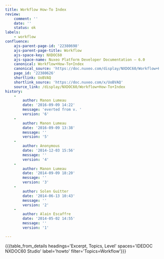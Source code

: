 ```yaml
---
title: Workflow How-To Index
review:
    comment: ''
    date: ''
    status: ok
labels:
    - workflow
confluence:
    ajs-parent-page-id: '22380698'
    ajs-parent-page-title: Workflow
    ajs-space-key: NXDOC60
    ajs-space-name: Nuxeo Platform Developer Documentation — 6.0
    canonical: Workflow+How-To+Index
    canonical_source: 'https://doc.nuxeo.com/display/NXDOC60/Workflow+How-To+Index'
    page_id: '22380626'
    shortlink: UoBVAQ
    shortlink_source: 'https://doc.nuxeo.com/x/UoBVAQ'
    source_link: /display/NXDOC60/Workflow+How-To+Index
history:
    - 
        author: Manon Lumeau
        date: '2016-09-09 14:22'
        message: 'everted from v. '
        version: '6'
    - 
        author: Manon Lumeau
        date: '2016-09-09 13:38'
        message: ''
        version: '5'
    - 
        author: Anonymous
        date: '2014-12-03 15:56'
        message: ''
        version: '4'
    - 
        author: Manon Lumeau
        date: '2014-09-09 18:20'
        message: ''
        version: '3'
    - 
        author: Solen Guitter
        date: '2014-06-13 10:43'
        message: ''
        version: '2'
    - 
        author: Alain Escaffre
        date: '2014-05-02 14:55'
        message: ''
        version: '1'

---
```

{{{table_from_details headings='Excerpt, Topics, Level' spaces='IDEDOC NXDOC60 Studio' label='howto' filter='Topics=Workflow'}}}